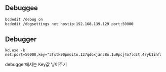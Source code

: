 ## Debuggee
```bash
bcdedit /debug on
bcdedit /dbgsettings net hostip:192.168.139.129 port:50000
```
## Debugger
```
kd.exe -k net:port=50000,key="3fxtk90pm6ito.127qdoxjan38n.1u9pcj4o7ldzt.4ryk1ihfxpgf"
```
debugger에서는 Key값 넣어주기

